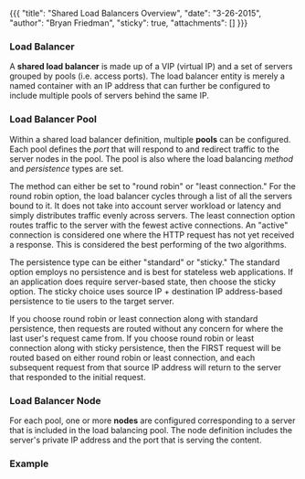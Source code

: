 {{{
  "title": "Shared Load Balancers Overview",
  "date": "3-26-2015",
  "author": "Bryan Friedman",
  "sticky": true,
  "attachments": []
}}}

### Load Balancer

A **shared load balancer** is made up of a VIP (virtual IP) and a set of servers grouped by pools (i.e. access ports). The load balancer entity is merely a named container with an IP address that can further be configured to include multiple pools of servers behind the same IP.

### Load Balancer Pool

Within a shared load balancer definition, multiple **pools** can be configured. Each pool defines the _port_ that will respond to and redirect traffic to the server nodes in the pool. The pool is also where the load balancing _method_ and _persistence_ types are set.

The method can either be set to "round robin" or "least connection." For the round robin option, the load balancer cycles through a list of all the servers bound to it. It does not take into account server workload or latency and simply distributes traffic evenly across servers. The least connection option routes traffic to the server with the fewest active connections. An "active" connection is considered one where the HTTP request has not yet received a response. This is considered the best performing of the two algorithms.  

The persistence type can be either "standard" or "sticky." The standard option employs no persistence and is best for stateless web applications. If an application does require server-based state, then choose the sticky option. The sticky choice uses source IP + destination IP address-based persistence to tie users to the target server.

If you choose round robin or least connection along with standard persistence, then requests are routed without any concern for where the last user's request came from. If you choose round robin or least connection along with sticky persistence, then the FIRST request will be routed based on either round robin or least connection, and each subsequent request from that source IP address will return to the server that responded to the initial request.

### Load Balancer Node

For each pool, one or more **nodes** are configured corresponding to a server that is included in the load balancing pool. The node definition includes the server's private IP address and the port that is serving the content.

### Example
